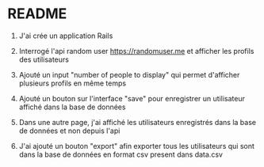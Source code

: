 # README

1. J'ai crée un application Rails

2. Interrogé l'api random user https://randomuser.me et afficher les profils des utilisateurs

3. Ajouté un input "number of people to display" qui permet d'afficher plusieurs profils en même temps

4. Ajouté un bouton sur l'interface "save" pour enregistrer un utilisateur affiché dans la base de données

5. Dans une autre page, j'ai affiché les utilisateurs enregistrés dans la base de données et non depuis l'api

6. J'ai ajouté un bouton "export" afin exporter tous les utilisateurs qui sont dans la base de données en format csv present dans data.csv
